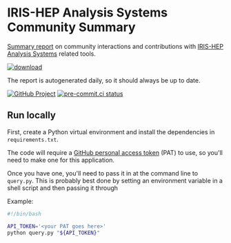 # IRIS-HEP Analysis Systems Community Summary

[Summary report][report_url] on community interactions and contributions with [IRIS-HEP Analysis Systems](https://iris-hep.org/as.html) related tools.

[![download](https://img.shields.io/badge/Download-CSV-blue.svg)](https://iris-hep.org/analysis-community-summary/summary.csv)

The report is autogenerated daily, so it should always be up to date.

[report_url]: https://iris-hep.org/analysis-community-summary/

[![GitHub Project](https://img.shields.io/badge/GitHub--blue?style=social&logo=GitHub)](https://github.com/scikit-hep/pylhe)
[![pre-commit.ci status](https://results.pre-commit.ci/badge/github/iris-hep/analysis-community-summary/main.svg)](https://results.pre-commit.ci/latest/github/iris-hep/analysis-community-summary/main)

## Run locally

First, create a Python virtual environment and install the dependencies in `requirements.txt`.

The code will require a [GitHub personal access token](https://docs.github.com/en/github/authenticating-to-github/keeping-your-account-and-data-secure/creating-a-personal-access-token) (PAT) to use, so you'll need to make one for this application.

Once you have one, you'll need to pass it in at the command line to `query.py`.
This is probably best done by setting an environment variable in a shell script and then passing it through

Example:
```bash
#!/bin/bash

API_TOKEN='<your PAT goes here>'
python query.py "${API_TOKEN}"
```
